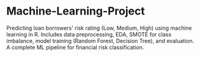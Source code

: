 # Machine-Learning-Project
Predicting loan borrowers' risk rating (Low, Medium, High) using machine learning in R. Includes data preprocessing, EDA, SMOTE for class imbalance, model training (Random Forest, Decision Tree), and evaluation. A complete ML pipeline for financial risk classification.
